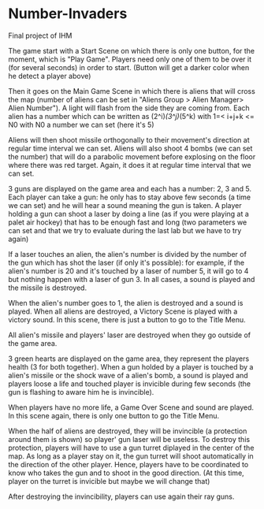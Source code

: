 # Number-Invaders
Final project of IHM


The game start with a Start Scene on which there is only one button, for the moment, which is "Play Game". Players need only one of them to be over it (for several seconds) in order to start. 
(Button will get a darker color when he detect a player above)

Then it goes on the Main Game Scene in which there is aliens that will cross the map (number of aliens can be set in "Aliens Group > Alien Manager> Alien Number"). A light will flash from 
the side they are coming from. 
Each alien has a number which can be written as (2^i)*(3^j)*(5^k) with 1=< i+j+k <= N0 with N0 a number we can set (here it's 5)

Aliens will then shoot missile orthogonally to their movement's direction at regular time interval we can set. 
Aliens will also shoot 4 bombs (we can set the number) that will do a parabolic movement before explosing on the floor where there was red target. Again, it does it at regular time interval
that we can set.
 
3 guns are displayed on the game area and each has a number: 2, 3 and 5.
Each player can take a gun: he only has to stay above few seconds (a time we can set) and he will hear a sound meaning the gun is taken.
A player holding a gun can shoot a laser by doing a line (as if you were playing at a palet air hockey) that has to be enough fast and long (two parameters we can set and that we try to evaluate
during the last lab but we have to try again)

If a laser touches an alien, the alien's number is divided by the number of the gun which has shot the laser (if only it's possible): for example, if the alien's number is 20 and it's
touched by a laser of number 5, it will go to 4 but nothing happen with a laser of gun 3. In all cases, a sound is played and the missile is destroyed.

When the alien's number goes to 1, the alien is destroyed and a sound is played. When all aliens are destroyed, a Victory Scene is played with a victory sound. In this scene, there is just
a button to go to the Title Menu.

All alien's missile and players' laser are destroyed when they go outside of the game area.

3 green hearts are displayed on the game area, they represent the players health (3 for both together). When a gun holded by a player is touched by a alien's missile or the shock wave of a 
alien's bomb, a sound is played and players loose a life and touched player is invicible during few seconds (the gun is flashing to aware him he is invincible).

When players have no more life, a Game Over Scene and sound are played. In this scene again, there is only one button to go the Title Menu.

When the half of aliens are destroyed, they will be invincible (a protection around them is shown) so player' gun laser will be useless. To destroy this protection, players will have to use
a gun turret diplayed in the center of the map. As long as a player stay on it, the gun turret will shoot automatically in the direction of the other player. Hence, players have to be 
coordinated to know who takes the gun and to shoot in the good direction. (At this time, player on the turret is invicible but maybe we will change that)

After destroying the invincibility, players can use again their ray guns.
